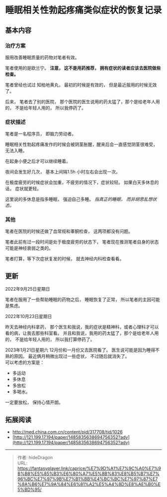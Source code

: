 # 睡眠相关性勃起疼痛类似症状的恢复记录


## 基本内容

### 治疗方案

服用改善睡眠质量的药物对笔者有效。     

笔者使用的是欧兰宁。 **注意， 这不是用药推荐， 拥有症状的读者应该去医院做些检查。**

笔者曾经也试过 知柏地黄丸， 最初的时候是有效的， 但是最近服用的时候无效了。 

后来， 笔者去了别的医院， 那个医院的医生说用的药太猛了，那个是给老年人用的， 不是给年轻人用的， 所以我停药了。 


### 症状描述

笔者是一名程序员， 即脑力劳动者。

睡眠相关性勃起疼痛发作的时候会被阴茎胀醒，醒来后会一直感觉阴茎很难受， 无法入睡。 

在起身小便之后才可以继续睡着。 

夜间会发生好几次， 基本上间隔1.5h 小时左右会出现一次。 

在极度疲劳的时候症状会加重，不疲劳的情况下，症状较轻。 如果白天多休息的话， 症状就更轻。

这里说的多休息是指多睡眠， 强迫自己多睡。 *指真正的睡眠， 而非胡思乱想状态。*

### 其他

笔者在医院的时候还做了血常规和睾酮检查， 这两项都没有问题。 

笔者此前有过一段时间是处于极度疲劳的状态下， 笔者现在推测笔者自身的状态可能是神经衰弱之类的。

笔者打算，等下次症状复发的时候， 就去神经内科检查看看。

## 更新

2022年9月25日星期日

笔者在服用了一些帮助睡眠的药物之后， 睡眠恢复了正常， 所以笔者的主因可能是焦虑。 



2022年10月23日星期日

昨天去神经内科拿药， 那个医生和我说，我的症状是精神科，或者心理科才可以看的病，让我去那些科室看。  并且和我说，我用的药太猛了，那个是给老年人用的， 不是给年轻人用的， 所以我打算停药了。 

2023年1月21日星期六
12月份和一月份又去医院看了。  医生说可能是因为睡得不熟的原因。 
最近俩月稍微出现过一些症状， 不过随后就消失了。   
可以考虑的方案是：  
- 多运动
- 多休息
- 多放松
- 多喝水。 

一定要放松， 保持心情开朗。 


## 拓展阅读

- http://med.china.com.cn/content/pid/317708/tid/1026
- [http://121.199.17.194/paper/1485835638694756352?adv](http://121.199.17.194/paper/1485835638694756352?adv)


---

> 作者: hideDragon  
> URL: https://fantasyplayer.link/caprice/%E7%9D%A1%E7%9C%A0%E7%9B%B8%E5%85%B3%E6%80%A7%E5%8B%83%E8%B5%B7%E7%96%BC%E7%97%9B%E7%B1%BB%E4%BC%BC%E7%97%87%E7%8A%B6%E7%9A%84%E6%81%A2%E5%A4%8D%E8%AE%B0%E5%BD%95/  


